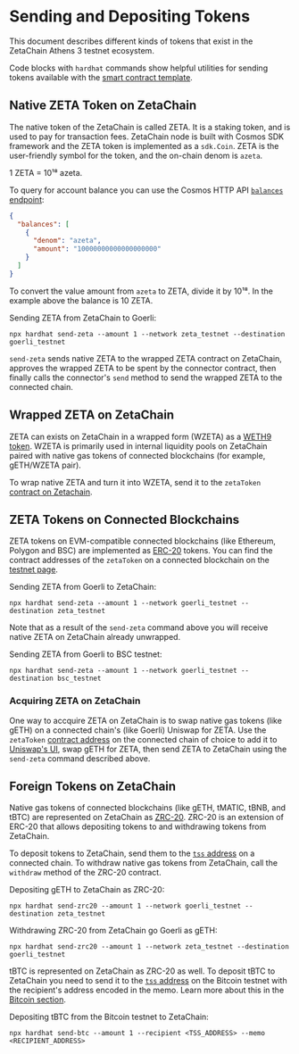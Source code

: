 # Sending and Depositing Tokens

This document describes different kinds of tokens that exist in the ZetaChain
Athens 3 testnet ecosystem.

Code blocks with `hardhat` commands show helpful utilities for sending tokens
available with the
[smart contract template](https://github.com/zeta-chain/template).

## Native ZETA Token on ZetaChain

The native token of the ZetaChain is called ZETA. It is a staking token, and is
used to pay for transaction fees. ZetaChain node is built with Cosmos SDK
framework and the ZETA token is implemented as a `sdk.Coin`. ZETA is the
user-friendly symbol for the token, and the on-chain denom is `azeta`.

1 ZETA = 10¹⁸ azeta.

To query for account balance you can use the Cosmos HTTP API
[`balances` endpoint](https://zetachain-athens.blockpi.network/lcd/v1/public/cosmos/bank/v1beta1/balances/zeta19nfaqu9wr0fktyyampva98ec025kjy0phww5um):

```json
{
  "balances": [
    {
      "denom": "azeta",
      "amount": "10000000000000000000"
    }
  ]
}
```

To convert the value amount from `azeta` to ZETA, divide it by 10¹⁸. In the
example above the balance is 10 ZETA.

Sending ZETA from ZetaChain to Goerli:

```
npx hardhat send-zeta --amount 1 --network zeta_testnet --destination goerli_testnet
```

`send-zeta` sends native ZETA to the wrapped ZETA contract on ZetaChain,
approves the wrapped ZETA to be spent by the connector contract, then finally
calls the connector's `send` method to send the wrapped ZETA to the connected
chain.

## Wrapped ZETA on ZetaChain

ZETA can exists on ZetaChain in a wrapped form (WZETA) as a
[WETH9 token](https://github.com/zeta-chain/protocol-contracts/blob/main/contracts/zevm/wzeta.sol).
WZETA is primarily used in internal liquidity pools on ZetaChain paired with
native gas tokens of connected blockchains (for example, gETH/WZETA pair).

To wrap native ZETA and turn it into WZETA, send it to the `zetaToken`
[contract on Zetachain](/reference/testnet).

## ZETA Tokens on Connected Blockchains

ZETA tokens on EVM-compatible connected blockchains (like Ethereum, Polygon and
BSC) are implemented as
[ERC-20](https://github.com/zeta-chain/protocol-contracts/blob/main/contracts/evm/Zeta.eth.sol)
tokens. You can find the contract addresses of the `zetaToken` on a connected
blockchain on the [testnet page](/reference/testnet).

Sending ZETA from Goerli to ZetaChain:

```
npx hardhat send-zeta --amount 1 --network goerli_testnet --destination zeta_testnet
```

Note that as a result of the `send-zeta` command above you will receive native
ZETA on ZetaChain already unwrapped.

Sending ZETA from Goerli to BSC testnet:

```
npx hardhat send-zeta --amount 1 --network goerli_testnet --destination bsc_testnet
```

### Acquiring ZETA on ZetaChain

One way to accquire ZETA on ZetaChain is to swap native gas tokens (like gETH)
on a connected chain's (like Goerli) Uniswap for ZETA. Use the `zetaToken`
[contract address](/reference/testnet) on the connected chain of choice to add
it to [Uniswap's UI](https://app.uniswap.org/#/swap), swap gETH for ZETA, then
send ZETA to ZetaChain using the `send-zeta` command described above.

## Foreign Tokens on ZetaChain

Native gas tokens of connected blockchains (like gETH, tMATIC, tBNB, and tBTC)
are represented on ZetaChain as [ZRC-20](/developers/omnichain/zrc-20). ZRC-20
is an extension of ERC-20 that allows depositing tokens to and withdrawing
tokens from ZetaChain.

To deposit tokens to ZetaChain, send them to the
[`tss` address](/reference/testnet) on a connected chain. To withdraw native gas
tokens from ZetaChain, call the `withdraw` method of the ZRC-20 contract.

Depositing gETH to ZetaChain as ZRC-20:

```
npx hardhat send-zrc20 --amount 1 --network goerli_testnet --destination zeta_testnet
```

Withdrawing ZRC-20 from ZetaChain go Goerli as gETH:

```
npx hardhat send-zrc20 --amount 1 --network zeta_testnet --destination goerli_testnet
```

tBTC is represented on ZetaChain as ZRC-20 as well. To deposit tBTC to ZetaChain
you need to send it to the [`tss` address](/reference/testnet) on the Bitcoin
testnet with the recipient's address encoded in the memo. Learn more about this
in the [Bitcoin section](/developers/omnichain/bitcoin).

Depositing tBTC from the Bitcoin testnet to ZetaChain:

```
npx hardhat send-btc --amount 1 --recipient <TSS_ADDRESS> --memo <RECIPIENT_ADDRESS>
```
